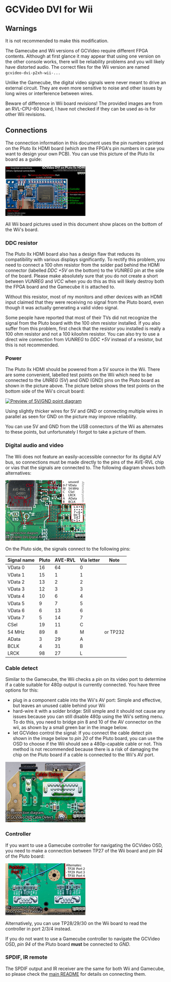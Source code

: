 # GCVideo DVI for Wii #

## Warnings ##

It is not recommended to make this modification.

The Gamecube and Wii versions of GCVideo require different FPGA
contents. Although at first glance it may appear that using one
version on the other console works, there will be reliability problems
and you will likely have distorted audio. The correct files for the
Wii version are named `gcvideo-dvi-p2xh-wii-...`

Unlike the Gamecube, the digital video signals were never meant to
drive an external circuit. They are even more sensitive to noise and
other issues by long wires or interference between wires.

Beware of difference in Wii board revisions! The provided images are
from an RVL-CPU-60 board, I have not checked if they can be used as-is
for other Wii revisions.

## Connections ##

The connection information in this document uses the pin numbers
printed on the Pluto IIx HDMI board (which are the FPGA's pin numbers
in case you want to design your own PCB). You can use this picture of
the Pluto IIx board as a guide:

[![Preview of Pluto IIx HDMI connection diagram](doc/connections-thumb.jpg)](doc/connections.jpg)

All Wii board pictures used in this document show places on the bottom
of the Wii's board.

### DDC resistor ###

The Pluto IIx HDMI board also has a design flaw that reduces its
compatibility with various displays significantly. To rectify this
problem, you need to connect a 100 ohm resistor from the solder pad
behind the HDMI connector (labelled *DDC +5V* on the bottom) to the
*VUNREG* pin at the side of the board. Please make absolutely sure that
you do not create a short between *VUNREG* and *VCC* when you do this as
this will likely destroy both the FPGA board and the Gamecube it is
attached to.

Without this resistor, most of my monitors and other devices with an
HDMI input claimed that they were receiving no signal from the Pluto
board, even though it was actually generating a valid video signal.

Some people have reported that most of their TVs did not recognize the
signal from the Pluto board with the 100 ohm resistor installed. If
you also suffer from this problem, first check that the resistor you
installed is really a 100 ohm resistor and not a 100 kiloohm
resistor. You can also try to use a direct wire connection from *VUNREG*
to *DDC +5V* instead of a resistor, but this is not recommended.


### Power ###

The Pluto IIx HDMI should be powered from a 5V source in the
Wii. There are some convenient, labelled test points on the Wii
which need to be connected to the *UNREG* (5V) and *GND* (GND) pins on the
Pluto board as shown in the picture above. The picture below shows the
test points on the bottom side of the Wii's circuit board:

[![Preview of 5V/GND point diagram](doc/wii-5vgnd-thumb.jpg)](doc/wii-5vgnd.jpg)

Using slightly thicker wires for 5V and GND or connecting multiple
wires in parallel as seen for GND on the picture may improve
reliability.

You can use 5V and GND from the USB connectors of the Wii as
alternates to these points, but unfortunately I forgot to take a
picture of them.


### Digital audio and video ###

The Wii does not feature an easily-accessible connector for its
digital A/V bus, so connections must be made directly to the pins of
the AVE-RVL chip or vias that the signals are connected to. The
following diagram shows both alternatives:

[![Preview of digital AV points diagram](doc/wii-digitalav-thumb.jpg)](doc/wii-digitalav.jpg)

On the Pluto side, the signals connect to the following pins:

Signal name | Pluto | AVE-RVL | Via letter | Note
----------- | ----- | ------- | ---------- | ----
VData 0     | 16    | 64      | 0          |
VData 1     | 15    | 1       | 1          |
VData 2     | 13    | 2       | 2          |
VData 3     | 12    | 3       | 3          |
VData 4     | 10    | 6       | 4          |
VData 5     | 9     | 7       | 5          |
VData 6     | 6     | 13      | 6          |
VData 7     | 5     | 14      | 7          |
CSel        | 19    | 11      | C          |
54 MHz      | 89    | 8       | M          | or TP232
AData       | 3     | 29      | A          |
BCLK        | 4     | 31      | B          |
LRCK        | 98    | 27      | L          |


### Cable detect ###

Similar to the Gamecube, the Wii checks a pin on its video port to
determine if a cable suitable for 480p output is currently
connected. You have three options for this:

- plug in a component cable into the Wii's AV port: Simple and
    effective, but leaves an unused cable behind your Wii
- hard-wire it with a solder bridge: Still simple and it should not
    cause any issues because you can still disable 480p using the
    Wii's setting menu. To do this, you need to bridge pin 8 and 10 of
    the AV connector on the wii, as shown by a small green bar in the
    image below.
- let GCVideo control the signal: If you connect the cable detect pin
    shown in the image below to *pin 20* of the Pluto board, you can use
    the OSD to choose if the Wii should see a 480p-capable cable or
    not. This method is not recommended because there is a risk of
    damaging the chip on the Pluto board if a cable is connected to
    the Wii's AV port.

[![Preview of cable detect point diagram](doc/wii-cabledetect-thumb.jpg)](doc/wii-cabledetect.jpg)


### Controller ###

If you want to use a Gamecube controller for navigating the GCVideo
OSD, you need to make a connection between TP27 of the Wii board and
*pin 94* of the Pluto board:

[![Preview of paddata point diagram](doc/wii-gcpad-thumb.jpg)](doc/wii-gcpad.jpg)

Alternatively, you can use TP28/29/30 on the Wii board to read the
controller in port 2/3/4 instead.

If you do not want to use a Gamecube controller to navigate the
GCVideo OSD, *pin 94* of the Pluto board **must** be connected to *GND*.


### SPDIF, IR remote ###

The SPDIF output and IR receiver are the same for both Wii and
Gamecube, so please check the [main README](README.md) for details on
connecting them.

